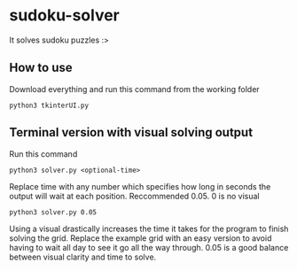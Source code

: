# sudoku-solver

It solves sudoku puzzles :>



## How to use

Download everything and run this command from the working folder

```python3 tkinterUI.py```


## Terminal version with visual solving output

Run this command


```python3 solver.py <optional-time>```

Replace time with any number which specifies how long in seconds the output will wait at each position. Reccommended 0.05. 0 is no visual

```python3 solver.py 0.05```


Using a visual drastically increases the time it takes for the program to finish solving the grid. Replace the example grid with an easy
version to avoid having to wait all day to see it go all the way through.
0.05 is a good balance between visual clarity and time to solve.
